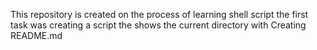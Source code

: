This repository is created on the process of learning shell script
the first task was creating a script the shows the current directory with Creating README.md